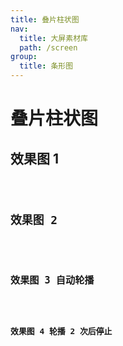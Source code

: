 ```yaml
---
title: 叠片柱状图
nav:
  title: 大屏素材库
  path: /screen
group:
  title: 条形图
---
```


# 叠片柱状图

## 效果图 1

<code src="../../../example/SliceBarDemo/demo1.tsx" background="#040727">

## 效果图 2

<code src="../../../example/SliceBarDemo/demo2.tsx" background="#040727">

## 效果图 3 自动轮播

<code src="../../../example/SliceBarDemo/demo3.tsx" background="#040727">

## 效果图 4 轮播 2 次后停止

<code src="../../../example/SliceBarDemo/demo4.tsx" background="#040727">
